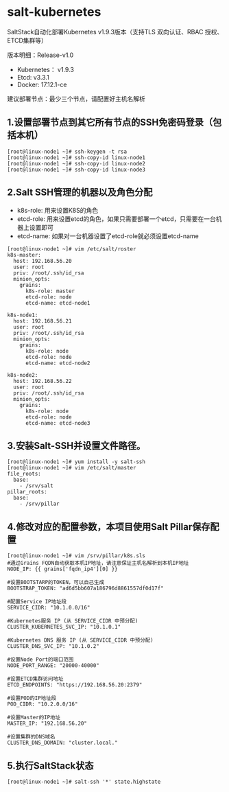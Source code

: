 # salt-kubernetes
SaltStack自动化部署Kubernetes v1.9.3版本（支持TLS 双向认证、RBAC 授权、ETCD集群等）

版本明细：Release-v1.0

- Kubernetes： v1.9.3
- Etcd: v3.3.1
- Docker: 17.12.1-ce

建议部署节点：最少三个节点，请配置好主机名解析

## 1.设置部署节点到其它所有节点的SSH免密码登录（包括本机）
```
[root@linux-node1 ~]# ssh-keygen -t rsa
[root@linux-node1 ~]# ssh-copy-id linux-node1
[root@linux-node1 ~]# ssh-copy-id linux-node2
[root@linux-node1 ~]# ssh-copy-id linux-node3
```

## 2.Salt SSH管理的机器以及角色分配

- k8s-role: 用来设置K8S的角色
- etcd-role: 用来设置etcd的角色，如果只需要部署一个etcd，只需要在一台机器上设置即可
- etcd-name: 如果对一台机器设置了etcd-role就必须设置etcd-name

```
[root@linux-node1 ~]# vim /etc/salt/roster 
k8s-master:
  host: 192.168.56.20
  user: root
  priv: /root/.ssh/id_rsa
  minion_opts:
    grains:
      k8s-role: master
      etcd-role: node
      etcd-name: etcd-node1

k8s-node1:
  host: 192.168.56.21
  user: root
  priv: /root/.ssh/id_rsa
  minion_opts:
    grains:
      k8s-role: node
      etcd-role: node
      etcd-name: etcd-node2

k8s-node2:
  host: 192.168.56.22
  user: root
  priv: /root/.ssh/id_rsa
  minion_opts:
    grains:
      k8s-role: node
      etcd-role: node
      etcd-name: etcd-node3
```

## 3.安装Salt-SSH并设置文件路径。
```
[root@linux-node1 ~]# yum install -y salt-ssh
[root@linux-node1 ~]# vim /etc/salt/master
file_roots:
  base:
    - /srv/salt
pillar_roots:
  base:
    - /srv/pillar
```

## 4.修改对应的配置参数，本项目使用Salt Pillar保存配置
```
[root@linux-node1 ~]# vim /srv/pillar/k8s.sls
#通过Grains FQDN自动获取本机IP地址，请注意保证主机名解析到本机IP地址
NODE_IP: {{ grains['fqdn_ip4'][0] }}

#设置BOOTSTARP的TOKEN，可以自己生成
BOOTSTRAP_TOKEN: "ad6d5bb607a186796d8861557df0d17f"

#配置Service IP地址段
SERVICE_CIDR: "10.1.0.0/16"

#Kubernetes服务 IP (从 SERVICE_CIDR 中预分配)
CLUSTER_KUBERNETES_SVC_IP: "10.1.0.1"

#Kubernetes DNS 服务 IP (从 SERVICE_CIDR 中预分配)
CLUSTER_DNS_SVC_IP: "10.1.0.2"

#设置Node Port的端口范围
NODE_PORT_RANGE: "20000-40000"

#设置ETCD集群访问地址
ETCD_ENDPOINTS: "https://192.168.56.20:2379"

#设置POD的IP地址段
POD_CIDR: "10.2.0.0/16"

#设置Master的IP地址
MASTER_IP: "192.168.56.20"

#设置集群的DNS域名
CLUSTER_DNS_DOMAIN: "cluster.local."

```

## 5.执行SaltStack状态
```
[root@linux-node1 ~]# salt-ssh '*' state.highstate
```
